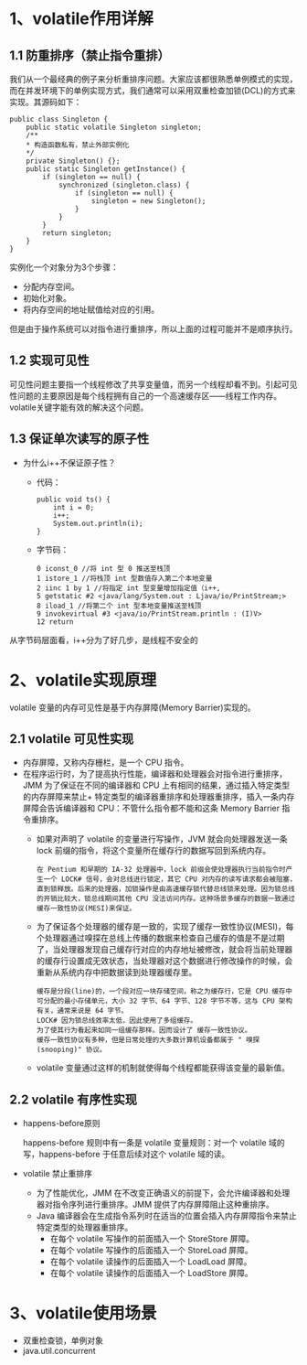 # 1、volatile作用详解
## 1.1 防重排序（禁止指令重排）
我们从一个最经典的例子来分析重排序问题。大家应该都很熟悉单例模式的实现，而在并发环境下的单例实现方式，我们通常可以采用双重检查加锁(DCL)的方式来实现。其源码如下：

    public class Singleton {
        public static volatile Singleton singleton;
        /**
        * 构造函数私有，禁止外部实例化
        */
        private Singleton() {};
        public static Singleton getInstance() {
            if (singleton == null) {
                synchronized (singleton.class) {
                    if (singleton == null) {
                        singleton = new Singleton();
                    }
                }
            }
            return singleton;
        }
    }
实例化一个对象分为3个步骤：
- 分配内存空间。
- 初始化对象。
- 将内存空间的地址赋值给对应的引用。

但是由于操作系统可以对指令进行重排序，所以上面的过程可能并不是顺序执行。
## 1.2 实现可见性
可见性问题主要指一个线程修改了共享变量值，而另一个线程却看不到。引起可见性问题的主要原因是每个线程拥有自己的一个高速缓存区——线程工作内存。volatile关键字能有效的解决这个问题。
## 1.3 保证单次读写的原子性
- 为什么i++不保证原子性？
  - 代码：

        public void ts() {
            int i = 0;
            i++;
            System.out.println(i);
        }
  - 字节码：

        0 iconst_0 //将 int 型 0 推送至栈顶
        1 istore_1 //将栈顶 int 型数值存入第二个本地变量
        2 iinc 1 by 1 //将指定 int 型变量增加指定值（i++,
        5 getstatic #2 <java/lang/System.out : Ljava/io/PrintStream;>
        8 iload_1 //将第二个 int 型本地变量推送至栈顶
        9 invokevirtual #3 <java/io/PrintStream.println : (I)V>
        12 return

从字节码层面看，i++分为了好几步，是线程不安全的
# 2、volatile实现原理
volatile 变量的内存可见性是基于内存屏障(Memory Barrier)实现的。
## 2.1 volatile 可见性实现
- 内存屏障，又称内存栅栏，是一个 CPU 指令。
- 在程序运行时，为了提高执行性能，编译器和处理器会对指令进行重排序，JMM 为了保证在不同的编译器和 CPU 上有相同的结果，通过插入特定类型的内存屏障来禁止+ 特定类型的编译器重排序和处理器重排序，插入一条内存屏障会告诉编译器和 CPU：不管什么指令都不能和这条 Memory Barrier 指令重排序。 
  - 如果对声明了 volatile 的变量进行写操作，JVM 就会向处理器发送一条 lock 前缀的指令，将这个变量所在缓存行的数据写回到系统内存。
  
        在 Pentium 和早期的 IA-32 处理器中，lock 前缀会使处理器执行当前指令时产生一个 LOCK# 信号，会对总线进行锁定，其它 CPU 对内存的读写请求都会被阻塞，直到锁释放。后来的处理器，加锁操作是由高速缓存锁代替总线锁来处理。因为锁总线的开销比较大，锁总线期间其他 CPU 没法访问内存。这种场景多缓存的数据一致通过缓存一致性协议(MESI)来保证。
 
  - 为了保证各个处理器的缓存是一致的，实现了缓存一致性协议(MESI)，每个处理器通过嗅探在总线上传播的数据来检查自己缓存的值是不是过期了，当处理器发现自己缓存行对应的内存地址被修改，就会将当前处理器的缓存行设置成无效状态，当处理器对这个数据进行修改操作的时候，会重新从系统内存中把数据读到处理器缓存里。 

        缓存是分段(line)的，一个段对应一块存储空间，称之为缓存行，它是 CPU 缓存中可分配的最小存储单元，大小 32 字节、64 字节、128 字节不等，这与 CPU 架构有关，通常来说是 64 字节。
        LOCK# 因为锁总线效率太低，因此使用了多组缓存。
        为了使其行为看起来如同一组缓存那样。因而设计了 缓存一致性协议。
        缓存一致性协议有多种，但是日常处理的大多数计算机设备都属于 " 嗅探(snooping)" 协议。

  - volatile 变量通过这样的机制就使得每个线程都能获得该变量的最新值。
## 2.2 volatile 有序性实现
- happens-before原则

    happens-before 规则中有一条是 volatile 变量规则：对一个 volatile 域的写，happens-before 于任意后续对这个 volatile 域的读。
- volatile 禁止重排序
  - 为了性能优化，JMM 在不改变正确语义的前提下，会允许编译器和处理器对指令序列进行重排序。JMM 提供了内存屏障阻止这种重排序。
  - Java 编译器会在生成指令系列时在适当的位置会插入内存屏障指令来禁止特定类型的处理器重排序。
    - 在每个 volatile 写操作的前面插入一个 StoreStore 屏障。 
    - 在每个 volatile 写操作的后面插入一个 StoreLoad 屏障。 
    - 在每个 volatile 读操作的后面插入一个 LoadLoad 屏障。 
    - 在每个 volatile 读操作的后面插入一个 LoadStore 屏障。
# 3、volatile使用场景
- 双重检查锁，单例对象
- java.util.concurrent






